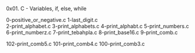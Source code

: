 0x01. C - Variables, if, else, while

0-positive_or_negative.c 
1-last_digit.c  
2-print_alphabet.c 
3-print_alphabets.c 
4-print_alphabt.c 
5-print_numbers.c 
6-print_numberz.c 
7-print_tebahpla.c 
8-print_base16.c 
9-print_comb.c 

102-print_comb5.c 
101-print_comb4.c 
100-print_comb3.c

